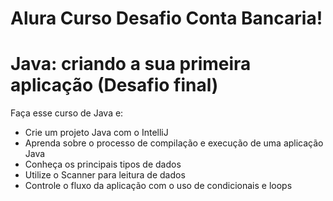 # Alura Curso Desafio Conta Bancaria!

# Java: criando a sua primeira aplicação (Desafio final)

Faça esse curso de Java e:
- Crie um projeto Java com o IntelliJ
- Aprenda sobre o processo de compilação e execução de uma aplicação Java
- Conheça os principais tipos de dados
- Utilize o Scanner para leitura de dados
- Controle o fluxo da aplicação com o uso de condicionais e loops
